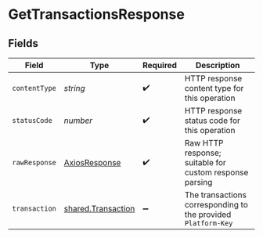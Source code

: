# GetTransactionsResponse


## Fields

| Field                                                           | Type                                                            | Required                                                        | Description                                                     |
| --------------------------------------------------------------- | --------------------------------------------------------------- | --------------------------------------------------------------- | --------------------------------------------------------------- |
| `contentType`                                                   | *string*                                                        | :heavy_check_mark:                                              | HTTP response content type for this operation                   |
| `statusCode`                                                    | *number*                                                        | :heavy_check_mark:                                              | HTTP response status code for this operation                    |
| `rawResponse`                                                   | [AxiosResponse](https://axios-http.com/docs/res_schema)         | :heavy_check_mark:                                              | Raw HTTP response; suitable for custom response parsing         |
| `transaction`                                                   | [shared.Transaction](../../../sdk/models/shared/transaction.md) | :heavy_minus_sign:                                              | The transactions corresponding to the provided `Platform-Key`   |